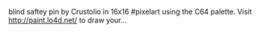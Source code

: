 blind saftey pin by Crustolio in 16x16 #pixelart using the C64 palette. Visit http://paint.lo4d.net/ to draw your… 